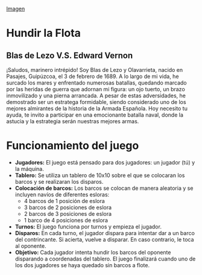 [Imagen](BlasDeLezo_VS_EdwardVernon/img/hundir_la_flota_img.jpg)

# Hundir la Flota
## Blas de Lezo V.S. Edward Vernon

¡Saludos, marinero intrépido!
Soy Blas de Lezo y Olavarrieta, nacido en Pasajes, Guipúzcoa, el 3 de febrero de 1689. A lo largo de mi vida, he surcado los mares y enfrentado numerosas batallas, quedando marcado por las heridas de guerra que adornan mi figura: un ojo tuerto, un brazo inmovilizado y una pierna arrancada. A pesar de estas adversidades, he demostrado ser un estratega formidable, siendo considerado uno de los mejores almirantes de la historia de la Armada Española. 
Hoy necesito tu ayuda, te invito a participar en una emocionante batalla naval, donde la astucia y la estrategia serán nuestras mejores armas.

# Funcionamiento del juego

- **Jugadores:** El juego está pensado para dos jugadores: un jugador (tú) y la máquina.
- **Tablero:** Se utiliza un tablero de 10x10 sobre el que se colocaran los barcos y se realizaran los disparos.
- **Colocación de barcos:** Los barcos se colocan de manera aleatoria y se incluyen navíos de diferentes esloras:
    * 4 barcos de 1 posición de eslora
    * 3 barcos de 2 posiciones de eslora
    * 2 barcos de 3 posiciones de eslora
    * 1 barco de 4 posiciones de eslora
- **Turnos:** El juego funciona por turnos y empieza el jugador.
- **Disparos:** En cada turno, el jugador dispara para intentar dar a un barco del contrincante. Si acierta, vuelve a disparar. En caso contrario, le toca al oponente.
- **Objetivo:** Cada jugador intenta hundir los barcos del oponente disparando a coordenadas del tablero. El juego finalizará cuando uno de los dos jugadores se haya quedado sin barcos a flote.